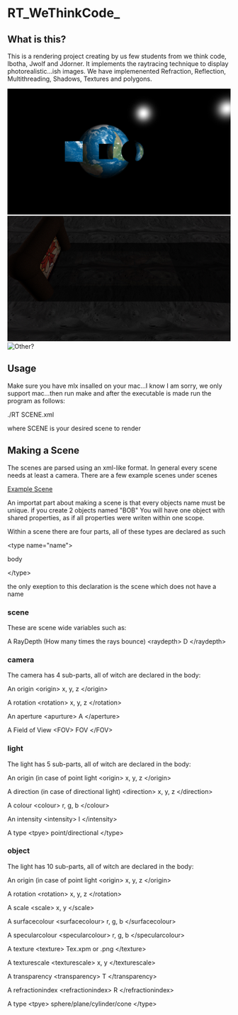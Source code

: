 # RT_WeThinkCode_

## What is this?
This is a rendering project creating by us few students from we think code, Ibotha, Jwolf and Jdorner. It implements the raytracing technique to display photorealistic...ish images. We have implemenented Refraction, Reflection, Multithreading, Shadows, Textures and polygons.

![Heller?](https://github.com/WolfenGames/RT_WeThinkCode_/blob/master/Screen%20Shots/Celestial%20crystal%20ball.jpg)
![Other?](https://github.com/WolfenGames/RT_WeThinkCode_/blob/master/Screen%20Shots/Moon%20Church.jpg)
![Other?](https://github.com/WolfenGames/RT_WeThinkCode_/blob/master/Screen%20Shots/The%20Best%20RT%20You%20Ever%20Did%20See!%20Thu%20Sep%2020%2018:30:15%202018%0A.png)


## Usage

Make sure you have mlx insalled on your mac...I know I am sorry, we only support mac...then run make and after the executable is made run the program as follows:

./RT SCENE.xml

where SCENE is your desired scene to render

## Making a Scene

The scenes are parsed using an xml-like format. In general every scene needs at least a camera. There are a few example scenes under scenes

[Example Scene](https://github.com/WolfenGames/RT_WeThinkCode_/blob/master/scenes/light.xml)

An importat part about making a scene is that every objects name must be unique. if you create 2 objects named "BOB" You will have one object with shared properties, as if all properties were writen within one scope.

Within a scene there are four parts, all of these types are declared as such 

\<type name="name"\>

  body
  
 \</type\>
 
 
 the only exeption to this declaration is the scene which does not have a name

### scene

These are scene wide variables such as:

A RayDepth (How many times the rays bounce)    \<raydepth\> D \</raydepth\>


### camera
 
The camera has 4 sub-parts, all of witch are declared in the body:

An origin                                      \<origin> x, y, z \</origin>

A rotation                                     \<rotation> x, y, z \</rotation>

An aperture                                    \<apurture> A \</aperture\>

A Field of View                                 \<FOV> FOV \</FOV>


### light
 
The light has 5 sub-parts, all of witch are declared in the body:

An origin (in case of point light              \<origin\> x, y, z \</origin\>

A direction (in case of directional light)     \<direction\> x, y, z \</direction\>

A colour                                       \<colour\> r, g, b \</colour\>

An intensity                                   \<intensity\> I \</intensity\>

A type                                         \<tpye\> point/directional \</type\>


### object
 
The light has 10 sub-parts, all of witch are declared in the body:

An origin (in case of point light              \<origin\> x, y, z \</origin\>

A rotation                                     \<rotation\> x, y, z \</rotation\>

A scale                                        \<scale\> x, y \</scale\>

A surfacecolour                                \<surfacecolour\> r, g, b \</surfacecolour\>

A specularcolour                               \<specularcolour\> r, g, b \</specularcolour\>

A texture                                      \<texture\> Tex.xpm or .png \</texture\>

A texturescale                                 \<texturescale\> x, y \</texturescale\>

A transparency                                 \<transparency\> T \</transparency\>

A refractionindex                              \<refractionindex\> R \</refractionindex\>

A type                                         \<tpye\> sphere/plane/cylinder/cone \</type\>

